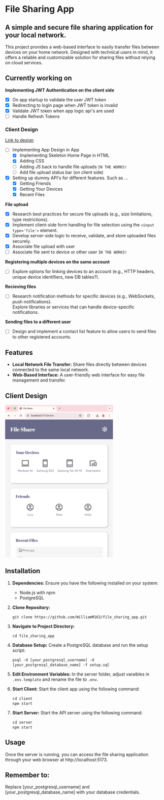 # File Sharing App
## A simple and secure file sharing application for your local network.
This project provides a web-based interface to easily transfer files between devices on your home network.  Designed with technical users in mind, it offers a reliable and customizable solution for sharing files without relying on cloud services.

## Currently working on
**Implementing JWT Authentication on the client side**
- [x] On app startup to validate the user JWT token
- [x] Redirecting to login page when JWT token is invalid
- [x] Validate JWT token when app logic api's are used
- [ ] Handle Refresh Tokens

### Client Design
[Link to design](./style.png)
- [ ] Implementing App Design in App
  - [x] Implementing Skeleton Home Page in HTML
  - [x] Adding CSS
  - [ ] Adding JS back to handle file uploads `IN THE WORKS!`
  - [ ] Add file upload status bar (on client side)
- [x] Setting up dummy API's for different features. Such as ...
  - [x] Getting Friends
  - [x] Getting Your Devices
  - [x] Recent Files

**File upload**
- [x] Research best practices for secure file uploads (e.g., size limitations, type restrictions).
- [x] Implement client-side form handling for file selection using the `<input type='file'>` element.
- [x] Develop server-side logic to receive, validate, and store uploaded files securely.
- [x] Associate file upload with user
- [ ] Associate file sent to device or other user `IN THE WORKS!`

**Registering multiple devices on the same account**
- [ ] Explore options for linking devices to an account (e.g., HTTP headers, unique device identifiers, new DB tables?).

**Recieving files**
- [ ] Research notification methods for specific devices (e.g., WebSockets, push notifications).  
    Explore libraries or services that can handle device-specific notifications.

**Sending files to a different user**
- [ ] Design and implement a contact list feature to allow users to send files to other registered accounts.

## Features
- **Local Network File Transfer:** Share files directly between devices connected to the same local network.
- **Web-Based Interface:** A user-friendly web interface for easy file management and transfer.
<!-- - **Secure Connection:** [Mention any security measures implemented, e.g., HTTPS, authentication] -->

## Client Design
<img src="./style.png" width="350px" alt="Design File"/>

## Installation
1. **Dependencies:** Ensure you have the following installed on your system:
    - Node.js with npm  
    - PostgreSQL

2. **Clone Repository:**  
    ``` /bin/bash
    git clone https://github.com/WilliamM163/file_sharing_app.git
    ```

3. **Navigate to Project Directory:**  
    ``` /bin/bash
    cd file_sharing_app
    ```

4. **Database Setup:** Create a PostgreSQL database and run the setup script:  
    ``` /bin/bash
    psql -U [your_postgresql_username] -d [your_postgresql_database_name] -f setup.sql
    ```
5. **Edit Environment Variables:**
In the server folder, adjust varaibles in `.env.template` and rename the file to `.env`.

6. **Start Client:** Start the client app using the following command:
    ``` /bin/bash
    cd client
    npm start
    ```

7. **Start Server:** Start the API server using the following command:  
    ``` /bin/bash
    cd server
    npm start
    ```

## Usage
Once the server is running, you can access the file sharing application through your web browser at http://localhost:5173. 

<!-- ## Contributing
Contributions are welcome! Please refer to the CONTRIBUTING.md file for guidelines on how to contribute to this project. -->

## Remember to:
Replace [your_postgresql_username] and [your_postgresql_database_name] with your database credentials.
